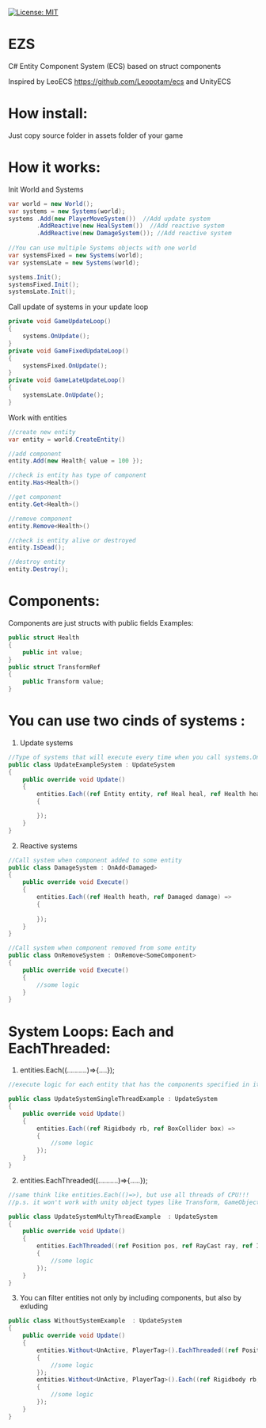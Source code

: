 [![License: MIT](https://img.shields.io/badge/License-MIT-yellow.svg)](https://opensource.org/licenses/MIT)
# EZS
C# Entity Component System (ECS) based on struct components

Inspired by LeoECS https://github.com/Leopotam/ecs and UnityECS

# How install:
Just copy source folder in assets folder of your game

# How it works:

Init World and Systems
```C#
var world = new World();
var systems = new Systems(world);
systems .Add(new PlayerMoveSystem())  //Add update system
        .AddReactive(new HealSystem())  //Add reactive system
        .AddReactive(new DamageSystem()); //Add reactive system
        
//You can use multiple Systems objects with one world
var systemsFixed = new Systems(world);
var systemsLate = new Systems(world);

systems.Init();
systemsFixed.Init();
systemsLate.Init();

```
Call update of systems in your update loop
```C#
private void GameUpdateLoop()
{
    systems.OnUpdate();
}
private void GameFixedUpdateLoop()
{
    systemsFixed.OnUpdate();
}
private void GameLateUpdateLoop()
{
    systemsLate.OnUpdate();
}
```


Work with entities
```C#
//create new entity
var entity = world.CreateEntity()

//add component
entity.Add(new Health{ value = 100 });

//check is entity has type of component
entity.Has<Health>()

//get component
entity.Get<Health>()

//remove component
entity.Remove<Health>()

//check is entity alive or destroyed
entity.IsDead();

//destroy entity
entity.Destroy();
```
# Components:
Components are just structs with public fields
Examples:
```C#
public struct Health 
{ 
    public int value;
}
public struct TransformRef
{
    public Transform value;
}
```
# You can use two cinds of systems : 

1. Update systems
```C#
//Type of systems that will execute every time when you call systems.OnUpdate();
public class UpdateExampleSystem : UpdateSystem 
{
    public override void Update() 
    {
        entities.Each((ref Entity entity, ref Heal heal, ref Health health) => 
        {

        });
    }
}
```
2. Reactive systems
   
```C#
//Call system when component added to some entity
public class DamageSystem : OnAdd<Damaged> 
{
    public override void Execute() 
    {
        entities.Each((ref Health heath, ref Damaged damage) => 
        {
        
        });
    }
}
```

```C#
//Call system when component removed from some entity
public class OnRemoveSystem : OnRemove<SomeComponent> 
{
    public override void Execute() 
    {
        //some logic
    }
}
```
# System Loops: Each and EachThreaded:
1. entities.Each((..........)=>{....});
```C#
//execute logic for each entity that has the components specified in it

public class UpdateSystemSingleThreadExample : UpdateSystem 
{
    public override void Update() 
    {
        entities.Each((ref Rigidbody rb, ref BoxCollider box) => 
        {
            //some logic
        });
    }
}

```
2. entities.EachThreaded((..........)=>{.....});
```C#
//same think like entities.Each(()=>), but use all threads of CPU!!!
//p.s. it won't work with unity object types like Transform, GameObject, Rigidbody and others :C

public class UpdateSystemMultyThreadExample  : UpdateSystem 
{
    public override void Update() 
    {
        entities.EachThreaded((ref Position pos, ref RayCast ray, ref Impact impact, ref CanReflect reflect, ref BossTag tag) => 
        {
            //some logic
        });
    }
}

```
3. You can filter entities not only by including components, but also by exluding
```C#
public class WithoutSystemExample  : UpdateSystem 
{
    public override void Update() 
    {
        entities.Without<UnActive, PlayerTag>().EachThreaded((ref Position pos, ref RayCast ray, ref Impact impact, ref CanReflect reflect, ref BossTag tag) => 
        {
            //some logic
        });
        entities.Without<UnActive, PlayerTag>().Each((ref Rigidbody rb, ref BoxCollider box) => 
        {
            //some logic
        });
    }
}
```
